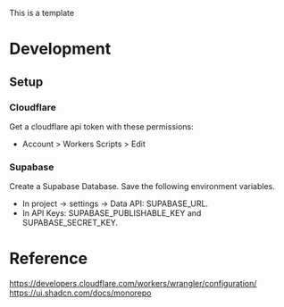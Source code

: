 This is a template

# Development

## Setup

### Cloudflare

Get a cloudflare api token with these permissions:

- Account > Workers Scripts > Edit 

### Supabase

Create a Supabase Database. Save the following environment variables. 
- In project -> settings -> Data API: SUPABASE_URL. 
- In API Keys: SUPABASE_PUBLISHABLE_KEY and SUPABASE_SECRET_KEY.


# Reference

https://developers.cloudflare.com/workers/wrangler/configuration/
https://ui.shadcn.com/docs/monorepo
